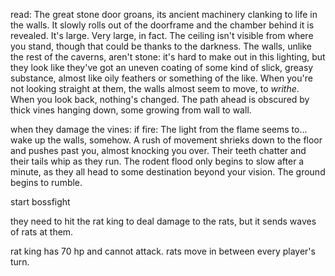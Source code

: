 read:
The great stone door groans, its ancient machinery clanking to life in the walls. It slowly rolls out of the doorframe and the chamber behind it is revealed.
It's large. Very large, in fact. The ceiling isn't visible from where you stand, though that could be thanks to the darkness. The walls, unlike the rest of the caverns, aren't stone: it's hard to make out in this lighting, but they look like they've got an uneven coating of some kind of slick, greasy substance, almost like oily feathers or something of the like. When you're not looking straight at them, the walls almost seem to move, to *writhe*. 
When you look back, nothing's changed.
The path ahead is obscured by thick vines hanging down, some growing from wall to wall. 

when they damage the vines:
if fire:
The light from the flame seems to... wake up the walls, somehow. A rush of movement shrieks down to the floor and pushes past you, almost knocking you over. Their teeth chatter and their tails whip as they run. The rodent flood only begins to slow after a minute, as they all head to some destination beyond your vision.
The ground begins to rumble. 

start bossfight

they need to hit the rat king to deal damage to the rats, but it sends waves of rats at them. 

rat king has 70 hp and cannot attack.
rats move in between every player's turn.